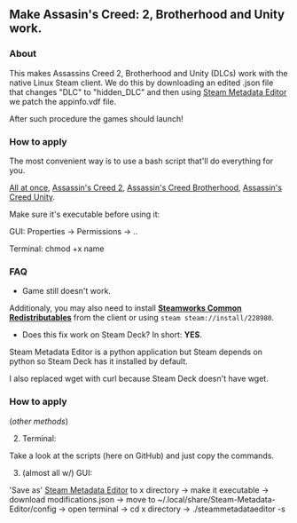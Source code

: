 ## Make Assasin's Creed: 2, Brotherhood and Unity work.
### About
This makes Assassins Creed 2, Brotherhood and Unity (DLCs) work with the native Linux Steam client. 
We do this by downloading an edited .json file that changes "DLC" to "hidden_DLC" and then using [Steam Metadata Editor](https://github.com/tralph3/Steam-Metadata-Editor) we patch the appinfo.vdf file.

After such procedure the games should launch!
### How to apply
The most convenient way is to use a bash script that'll do everything for you.

[All at once](https://github.com/begin-theadventure/acfix/releases/tag/ACA), 
[Assassin's Creed 2](https://github.com/begin-theadventure/acfix/releases/tag/AC2), 
[Assassin's Creed Brotherhood](https://github.com/begin-theadventure/acfix/releases/tag/ACB), 
[Assassin's Creed Unity](https://github.com/begin-theadventure/acfix/releases/tag/ACU).

Make sure it's executable before using it:

GUI: Properties -> Permissions -> ..

Terminal: chmod +x name

### FAQ
- Game still doesn't work.

Additionaly, you may also need to install [**Steamworks Common Redistributables**](https://steamdb.info/app/228980) from the client or using `steam steam://install/228980`.

- Does this fix work on Steam Deck? 
In short: **YES**.

Steam Metadata Editor is a python application but Steam depends on python so Steam Deck has it installed by default.

I also replaced wget with curl because Steam Deck doesn't have wget.

### How to apply
(_other methods_)

2) Terminal:

Take a look at the scripts (here on GitHub) and just copy the commands.

3) (almost all w/) GUI:

'Save as' [Steam Metadata Editor](https://raw.githubusercontent.com/tralph3/Steam-Metadata-Editor/master/src/steammetadataeditor) to x directory -> make it executable -> download modifications.json -> move to ~/.local/share/Steam-Metadata-Editor/config -> open terminal -> cd x directory -> ./steammetadataeditor -s
